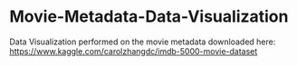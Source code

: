 # Movie-Metadata-Data-Visualization
Data Visualization performed on the movie metadata downloaded here: https://www.kaggle.com/carolzhangdc/imdb-5000-movie-dataset
